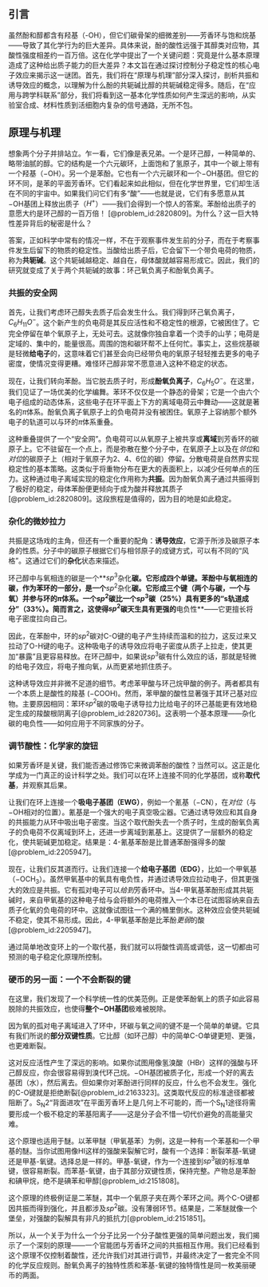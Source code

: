 ## 引言
虽然酚和醇都含有羟基（-OH），但它们碳骨架的细微差别——芳香环与饱和烷基——导致了其化学行为的巨大差异。具体来说，酚的酸性远强于其醇类对应物，其酸性强度相差约一百万倍。这在化学中提出了一个关键问题：究竟是什么基本原理造成了这种给出质子能力的巨大差异？本文旨在通过探讨控制分子稳定性的核心电子效应来揭示这一谜团。首先，我们将在“原理与机理”部分深入探讨，剖析共振和诱导效应的概念，以理解为什么酚的共轭碱比醇的共轭碱稳定得多。随后，在“应用与跨学科联系”部分，我们将看到这一基本化学性质如何产生深远的影响，从实验室合成、材料性质到活细胞内复杂的信号通路，无所不包。

## 原理与机理

想象两个分子并排站立。乍一看，它们像是表兄弟。一个是环己醇，一种简单的、略带油腻的醇。它的结构是一个六元碳环，上面饱和了氢原子，其中一个碳上带有一个羟基（$-\mathrm{OH}$）。另一个是苯酚。它也有一个六元碳环和一个$-\mathrm{OH}$基团。但它的环不同，是苯的平面芳香环。它们看起来如此相似，但在化学世界里，它们却生活在不同的宇宙中。如果我们问它们有多“酸”——也就是说，它们有多愿意从其$-\mathrm{OH}$基团上释放出质子（$H^+$）——我们会得到一个惊人的答案。苯酚给出质子的意愿大约是环己醇的一百万倍！ [@problem_id:2820809]。为什么？这一巨大特性差异背后的秘密是什么？

答案，正如科学中常有的情况一样，不在于观察事件发生前的分子，而在于考察事件发生后留下的物质的稳定性。当酸给出质子后，它会留下一个带负电荷的物质，称为**共轭碱**。这个共轭碱越稳定、越自在，母体酸就越容易形成它。因此，我们的研究就变成了关于两个共轭碱的故事：环己氧负离子和酚氧负离子。

### 共振的安全网

首先，让我们考虑环己醇失去质子后会发生什么。我们得到环己氧负离子，$C_6H_{11}O^-$。这个新产生的负电荷是其反应活性和不稳定性的根源，它被困住了。它完全停留在单个氧原子上，无处可去。这就像你独自拿着一个烫手的山芋；电荷是定域的、集中的，能量很高。周围的饱和碳环帮不上任何忙。事实上，这些烷基碳是轻微**给电子**的，这意味着它们甚至会向已经带负电的氧原子轻轻推去更多的电子密度，使情况变得更糟。难怪环己醇非常不愿意进入这种不稳定的状态。

现在，让我们转向苯酚。当它脱去质子时，形成**酚氧负离子**，$C_6H_5O^-$。在这里，我们见证了一场优美的化学编舞。苯环不仅仅是一个静态的骨架；它是一个由六个电子组成的动态体系，这些电子在环平面上下方的离域电荷云中舞动——这就是著名的$\pi$体系。酚氧负离子氧原子上的负电荷并没有被困住。氧原子上容纳那个额外电子的轨道可以与环的$\pi$体系重叠。

这种重叠提供了一个“安全网”。负电荷可以从氧原子上被共享或**离域**到芳香环的碳原子上。它不驻留在一个点上，而是弥散在整个分子中，在氧原子上以及在*邻位*和*对位*的碳原子上（相对于氧原子为2、4、6位的碳）停留。分散电荷是自然界实现稳定性的基本策略。这类似于将重物分布在更大的表面积上，以减少任何单点的压力。这种通过电子离域实现的稳定化作用称为**共振**。因为酚氧负离子通过共振得到了极好的稳定，母体苯酚便更倾向于成为酸并释放其质子[@problem_id:2820809]。这段旅程是值得的，因为目的地是如此稳定。

### 杂化的微妙拉力

共振是这场戏的主角，但还有一个重要的配角：**诱导效应**，它源于所涉及碳原子本身的性质。分子中的碳原子根据它们与相邻原子的成键方式，可以有不同的“风格”。这通过它们的**杂化**状态来描述。

环己醇中与氧相连的碳是一个**$sp^3$杂化**碳。它形成四个单键。苯酚中与氧相连的碳，作为苯环的一部分，是一个**$sp^2$杂化**碳。它形成三个键（两个与碳，一个与氧）并参与环的$\pi$体系。一个$sp^2$碳比一个$sp^3$碳（$25\%$）具有更多的“s轨道成分”（$33\%$）。简而言之，这使得$sp^2$碳天生具有更强的**电负性**——它更擅长将电子密度拉向自己。

因此，在苯酚中，环的$sp^2$碳对C-O键的电子产生持续而温和的拉力，这反过来又拉动了O-H键的电子。这种吸电子的诱导效应将电子密度从质子上拉走，使其更加“暴露”且更容易释放。在环己醇中，如果说$sp^3$碳有什么效应的话，那就是轻微的给电子效应，将电子推向氧，从而更紧地抓住质子。

这种诱导效应并非微不足道的细节。考虑苯甲酸与环己烷甲酸的例子。两者都具有一个本质上是酸性的羧基 ($-\mathrm{COOH}$)。然而，苯甲酸的酸性显著强于其环己基对应物。主要原因相同：苯环$sp^2$碳的吸电子诱导拉力比给电子的环己基能更有效地稳定生成的羧酸根阴离子[@problem_id:2820736]。这表明一个基本原理——杂化碳的电负性——如何应用于不同家族的分子。

### 调节酸性：化学家的旋钮

如果芳香环是关键，我们能否通过修饰它来微调苯酚的酸性？当然可以。这正是化学成为一门真正的设计科学之处。我们可以在环上连接不同的化学基团，或称**取代基**，并观察其后果。

让我们在环上连接一个**吸电子基团（EWG）**，例如一个氰基（$-\mathrm{CN}$），在*对位*（与$-\mathrm{OH}$相对的位置）。氰基是一个强大的电子真空吸尘器。它通过诱导效应和其自身的共振能力从环中吸出电子密度。当这个取代酚失去一个质子时，生成的酚氧负离子的负电荷不仅离域到环上，还进一步离域到氰基上。这提供了一层额外的稳定化，使共轭碱更加稳定。结果是：4-氰基苯酚是比普通苯酚强得多的酸[@problem_id:2205947]。

现在，让我们反其道而行。让我们连接一个**给电子基团（EDG）**，比如一个甲氧基（$-\mathrm{OCH}_3$）。虽然甲氧基中的氧具有电负性，并通过诱导效应拉动电子，但其更强大的效应是共振。它有孤对电子可以*给到*芳香环中。当4-甲氧基苯酚形成其共轭碱时，来自甲氧基的这种电子给与会将额外的电荷推入一个本已在试图容纳来自去质子化氧的负电荷的环中。这就像试图往一个满的桶里倒水。这种效应会使共轭碱不稳定，使其不易形成。因此，4-甲氧基苯酚是比苯酚*更弱*的酸[@problem_id:2205947]。

通过简单地改变环上的一个取代基，我们就可以将酸性调高或调低，这一切都由可预测的电子稳定化原​​理所控制。

### 硬币的另一面：一个不会断裂的键

在这里，我们发现了一个科学统一性的优美范例。正是使苯酚氧上的质子如此容易脱除的共振效应，也使得**整个$-\mathrm{OH}$基团**极难被脱除。

因为氧的孤对电子离域进入了环中，环碳与氧之间的键不是一个简单的单键。它具有我们所说的**部分双键性质**。它比醇（如环己醇）中的简单C-O单键更短、更强，也更难断裂。

这对反应活性产生了深远的影响。如果你试图用像氢溴酸（$\mathrm{HBr}$）这样的强酸与环己醇反应，你会很容易得到溴代环己烷。$-\mathrm{OH}$基团被质子化，形成一个好的离去基团（水），然后离去。但如果你对苯酚进行同样的反应，什么也不会发生。强化的C-O键就是拒绝断裂[@problem_id:2163323]。这类取代反应的标准途径都被阻断了。$\mathrm{S_N2}$“背面进攻”在平面芳香环上是几何上不可能的，而一个$\mathrm{S_N1}$途径将需要形成一个极不稳定的苯基阳离子——这是分子会不惜一切代价避免的高能量灾难。

这个原理也适用于醚。以苯甲醚（甲氧基苯）为例，这是一种有一个苯基和一个甲基的醚。当你试图用像$\mathrm{HI}$这样的强酸来裂解它时，酸有一个选择：断裂苯基-氧键还是甲基-氧键。选择总是一样的。甲基-氧键，作为一个连接到$sp^3$碳的标准单键，很容易断裂。而苯基-氧键，由于其部分双键性质，保持完整。产物总是苯酚和碘甲烷，绝不是碘苯和甲醇[@problem_id:2151808]。

这个原理的终极例证是二苯醚，其中一个氧原子夹在两个苯环之间。两个C-O键都因共振而得到强化，并且都涉及$sp^2$碳。没有薄弱环节。结果是，二苯醚就像一个堡垒，对强酸的裂解具有非凡的抵抗力[@problem_id:2151851]。

所以，从一个关于为什么一个分子比另一个分子酸性更强的简单问题出发，我们揭示了一个深刻的原理——一个官能团与芳香环之间的共振相互作用。我们已经看到这个原理不仅控制着酸性，还允许我们对其进行调节，并最终决定了一套完全不同的化学反应规则。酚氧负离子的独特性质和苯基-氧键的独特惰性是同一枚美丽硬币的两面。

